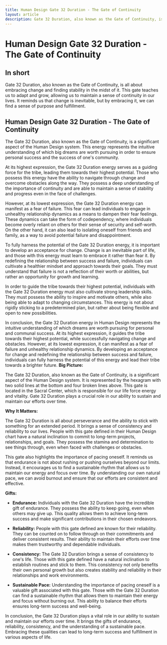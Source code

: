 ```yaml
---
title: Human Design Gate 32 Duration - The Gate of Continuity
layout: article
description: Gate 32 Duration, also known as the Gate of Continuity, is all about embracing change and finding stability in the midst of it. This gate teaches us to adapt and grow, allowing us to maintain a sense of continuity in our lives. It reminds us that change is inevitable, but by embracing it, we can find a sense of purpose and fulfillment.
---
```

# Human Design Gate 32 Duration - The Gate of Continuity
## In short
 Gate 32 Duration, also known as the Gate of Continuity, is all about embracing change and finding stability in the midst of it. This gate teaches us to adapt and grow, allowing us to maintain a sense of continuity in our lives. It reminds us that change is inevitable, but by embracing it, we can find a sense of purpose and fulfillment.

## Human Design Gate 32 Duration - The Gate of Continuity
The Gate 32 Duration, also known as the Gate of Continuity, is a significant aspect of the Human Design system. This energy represents the intuitive understanding of which big dreams are worth pursuing in order to ensure personal success and the success of one's community.

At its highest expression, the Gate 32 Duration energy serves as a guiding force for the tribe, leading them towards their highest potential. Those who possess this energy have the ability to navigate through change and overcome obstacles along the way. They possess a deep understanding of the importance of continuity and are able to maintain a sense of stability and progress even in the face of challenges.

However, at its lowest expression, the Gate 32 Duration energy can manifest as a fear of failure. This fear can lead individuals to engage in unhealthy relationship dynamics as a means to dampen their fear feelings. These dynamics can take the form of codependency, where individuals become overly reliant on others for their sense of security and self-worth. On the other hand, it can also lead to isolating oneself from friends and family, as a way to avoid potential failure and disappointment.

To fully harness the potential of the Gate 32 Duration energy, it is important to develop an acceptance for change. Change is an inevitable part of life, and those with this energy must learn to embrace it rather than fear it. By redefining the relationship between success and failure, individuals can cultivate a healthier mindset and approach towards their goals. They must understand that failure is not a reflection of their worth or abilities, but rather an opportunity for growth and learning.

In order to guide the tribe towards their highest potential, individuals with the Gate 32 Duration energy must also cultivate strong leadership skills. They must possess the ability to inspire and motivate others, while also being able to adapt to changing circumstances. This energy is not about rigidly sticking to a predetermined plan, but rather about being flexible and open to new possibilities.

In conclusion, the Gate 32 Duration energy in Human Design represents the intuitive understanding of which dreams are worth pursuing for personal and communal success. At its highest expression, it guides the tribe towards their highest potential, while successfully navigating change and obstacles. However, at its lowest expression, it can manifest as a fear of failure and unhealthy relationship dynamics. By developing an acceptance for change and redefining the relationship between success and failure, individuals can fully harness the potential of this energy and lead their tribe towards a brighter future.
**Big Picture:**

The Gate 32 Duration, also known as the Gate of Continuity, is a significant aspect of the Human Design system. It is represented by the hexagram with two solid lines at the bottom and four broken lines above. This gate is located in the Sacral Center, which is responsible for our life force energy and vitality. Gate 32 Duration plays a crucial role in our ability to sustain and maintain our efforts over time.

**Why It Matters:**

The Gate 32 Duration is all about perseverance and the ability to stick with something for an extended period. It brings a sense of consistency and reliability to our lives. People with this gate defined in their Human Design chart have a natural inclination to commit to long-term projects, relationships, and goals. They possess the stamina and determination to see things through, even when faced with challenges or obstacles.

This gate also highlights the importance of pacing oneself. It reminds us that endurance is not about rushing or pushing ourselves beyond our limits. Instead, it encourages us to find a sustainable rhythm that allows us to maintain our energy and focus over time. By understanding our own natural pace, we can avoid burnout and ensure that our efforts are consistent and effective.

**Gifts:**

- **Endurance:** Individuals with the Gate 32 Duration have the incredible gift of endurance. They possess the ability to keep going, even when others may give up. This quality allows them to achieve long-term success and make significant contributions in their chosen endeavors.

- **Reliability:** People with this gate defined are known for their reliability. They can be counted on to follow through on their commitments and deliver consistent results. Their ability to maintain their efforts over time makes them trustworthy and dependable individuals.

- **Consistency:** The Gate 32 Duration brings a sense of consistency to one's life. Those with this gate defined have a natural inclination to establish routines and stick to them. This consistency not only benefits their own personal growth but also creates stability and reliability in their relationships and work environments.

- **Sustainable Pace:** Understanding the importance of pacing oneself is a valuable gift associated with this gate. Those with the Gate 32 Duration can find a sustainable rhythm that allows them to maintain their energy and focus without burning out. This ability to balance their efforts ensures long-term success and well-being.

In conclusion, the Gate 32 Duration plays a vital role in our ability to sustain and maintain our efforts over time. It brings the gifts of endurance, reliability, consistency, and the understanding of a sustainable pace. Embracing these qualities can lead to long-term success and fulfillment in various aspects of life.